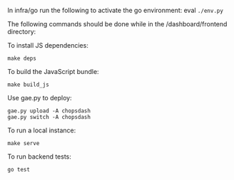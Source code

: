 In infra/go run the following to activate the go environment:
eval `./env.py`

The following commands should be done while in the /dashboard/frontend directory:

To install JS dependencies:
```
make deps
```

To build the JavaScript bundle:
```
make build_js
```

Use gae.py to deploy:
```
gae.py upload -A chopsdash
gae.py switch -A chopsdash
```

To run a local instance:
```
make serve
```

To run backend tests:
```
go test
```